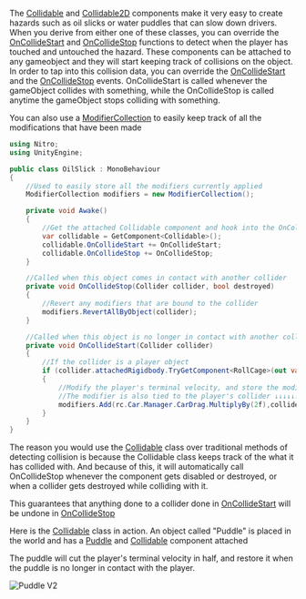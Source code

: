 The [Collidable](xref:Nitro.Collidable) and [Collidable2D](xref:Nitro.Collidable2D) components make it very easy to create hazards such as oil slicks or water puddles that can slow down drivers. When you derive from either one of these classes, you can override the [OnCollideStart](xref:Nitro.Collidable.OnCollideStart(Collider)) and [OnCollideStop](xref:Nitro.Collidable.OnCollideStop(Collider,System.Boolean)) functions to detect when the player has touched and untouched the hazard.
These components can be attached to any gameobject and they will start keeping track of collisions on the object. In order to tap into this collision data, you can override the [OnCollideStart](xref:Nitro.Collidable.OnCollideStart) and the [OnCollideStop](xref:Nitro.Collidable.OnCollideStop) events. OnCollideStart is called whenever the gameObject collides with something, while the OnCollideStop is called anytime the gameObject stops colliding with something.

You can also use a [ModifierCollection](xref:Nitro.ModifierCollection) to easily keep track of all the modifications that have been made
```csharp
using Nitro;
using UnityEngine;

public class OilSlick : MonoBehaviour
{
    //Used to easily store all the modifiers currently applied
    ModifierCollection modifiers = new ModifierCollection();

    private void Awake()
    {
        //Get the attached Collidable component and hook into the OnCollideStart and OnCollidedStop events
        var collidable = GetComponent<Collidable>();
        collidable.OnCollideStart += OnCollideStart;
        collidable.OnCollideStop += OnCollideStop;
    }

    //Called when this object comes in contact with another collider
    private void OnCollideStop(Collider collider, bool destroyed)
    {
        //Revert any modifiers that are bound to the collider
        modifiers.RevertAllByObject(collider);
    }

    //Called when this object is no longer in contact with another collider
    private void OnCollideStart(Collider collider)
    {
        //If the collider is a player object
        if (collider.attachedRigidbody.TryGetComponent<RollCage>(out var rc))
        {
            //Modify the player's terminal velocity, and store the modifier in the ModifierCollection
            //The modifier is also tied to the player's collider ↓↓↓↓↓↓ so it can be easily reverted later
            modifiers.Add(rc.Car.Manager.CarDrag.MultiplyBy(2f),collider);
        }
    }
}
```

The reason you would use the [Collidable](xref:Nitro.Collidable) class over traditional methods of detecting collision is because the Collidable class keeps track of the what it has collided with.
And because of this, it will automatically call OnCollideStop whenever the component gets disabled or destroyed, or when a collider gets destroyed while colliding with it.

This guarantees that anything done to a collider done in [OnCollideStart](xref:Nitro.Collidable.OnCollideStart) will be undone in [OnCollideStop](xref:Nitro.Collidable.OnCollideStop)

Here is the [Collidable](xref:Nitro.Collidable) class in action. An object called "Puddle" is placed in the world and has a [Puddle](https://github.com/nickc01/Nitro/blob/master/Assets/Scripts/Powerup%20Related/Puddle.cs) and [Collidable](xref:Nitro.Collidable) component attached

The puddle will cut the player's terminal velocity in half, and restore it when the puddle is no longer in contact with the player.

![Puddle V2](https://user-images.githubusercontent.com/12601671/118349803-98109c00-b518-11eb-8383-490496549dd6.gif)